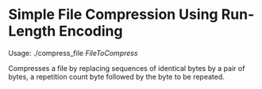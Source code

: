 # Simple File Compression Using Run-Length Encoding

Usage: ./compress_file *FileToCompress*

Compresses a file by replacing sequences of identical bytes
by a pair of bytes, a repetition count byte followed by
the byte to be repeated.